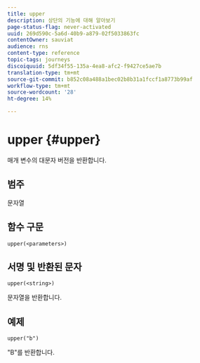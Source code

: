 ```yaml
---
title: upper
description: 상단의 기능에 대해 알아보기
page-status-flag: never-activated
uuid: 269d590c-5a6d-40b9-a879-02f5033863fc
contentOwner: sauviat
audience: rns
content-type: reference
topic-tags: journeys
discoiquuid: 5df34f55-135a-4ea8-afc2-f9427ce5ae7b
translation-type: tm+mt
source-git-commit: b852c08a488a1bec02b8b31a1fccf1a8773b99af
workflow-type: tm+mt
source-wordcount: '28'
ht-degree: 14%

---
```



# upper {#upper}

매개 변수의 대문자 버전을 반환합니다.

## 범주

문자열

## 함수 구문

`upper(<parameters>)`

## 서명 및 반환된 문자

`upper(<string>)`

문자열을 반환합니다.

## 예제

`upper("b")`

&quot;B&quot;를 반환합니다.
